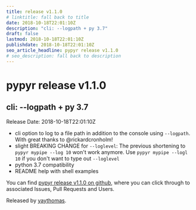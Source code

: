 ```yaml
---
title: release v1.1.0
# linktitle: fall back to title
date: 2018-10-18T22:01:10Z
description: "cli: --logpath + py 3.7"
draft: false
lastmod: 2018-10-18T22:01:10Z
publishdate: 2018-10-18T22:01:10Z
seo_article_headline: pypyr release v1.1.0
# seo_description: fall back to description
---
```

# pypyr release v1.1.0
## cli: --logpath + py 3.7
Release Date: 2018-10-18T22:01:10Z

- cli option to log to a file path in addition to the console using `--logpath`. With great thanks to @rickardcronholm!
- slight BREAKING CHANGE for `--loglevel`: The previous shortening to `pypyr mypipe --log 10` won't work anymore. Use `pypyr mypipe --logl 10` if you don't want to type out `--loglevel`
- python 3.7 compatibility
- README help with shell examples

You can find [pypyr release v1.1.0 on github](https://github.com/pypyr/pypyr-cli/releases/tag/v1.1.0), where you can 
click through to associated Issues, Pull Requests and Users.

Released by [yaythomas](https://github.com/yaythomas).

